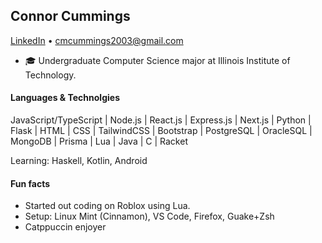 ## Connor Cummings
[LinkedIn](https://www.linkedin.com/in/connormcummings/) • cmcummings2003@gmail.com

* 🎓 Undergraduate Computer Science major at Illinois Institute of Technology.

#### Languages & Technolgies
JavaScript/TypeScript | Node.js | React.js | Express.js | Next.js | Python | Flask | HTML | CSS | TailwindCSS | Bootstrap | PostgreSQL | OracleSQL | MongoDB | Prisma | Lua | Java | C | Racket

Learning: Haskell, Kotlin, Android

#### Fun facts
* Started out coding on Roblox using Lua.
* Setup: Linux Mint (Cinnamon), VS Code, Firefox, Guake+Zsh
* Catppuccin enjoyer
